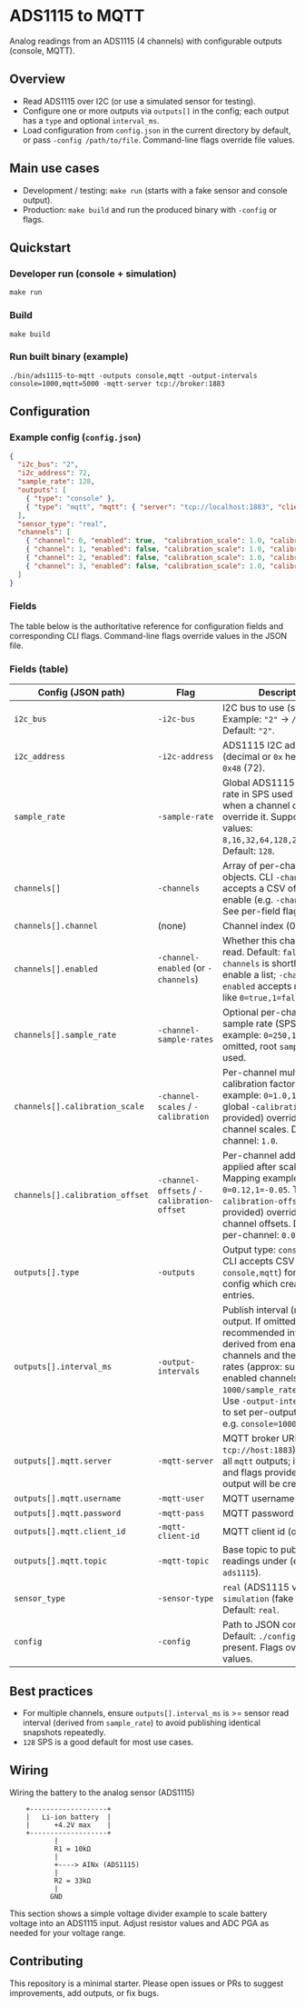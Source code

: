 # ADS1115 to MQTT

Analog readings from an ADS1115 (4 channels) with configurable outputs (console, MQTT).

## Overview

- Read ADS1115 over I2C (or use a simulated sensor for testing).
- Configure one or more outputs via `outputs[]` in the config; each output has a `type` and optional `interval_ms`.
- Load configuration from `config.json` in the current directory by default, or pass `-config /path/to/file`. Command-line flags override file values.

## Main use cases

- Development / testing: `make run` (starts with a fake sensor and console output).
- Production: `make build` and run the produced binary with `-config` or flags.

## Quickstart

### Developer run (console + simulation)

```
make run
```

### Build

```
make build
```

### Run built binary (example)

```
./bin/ads1115-to-mqtt -outputs console,mqtt -output-intervals console=1000,mqtt=5000 -mqtt-server tcp://broker:1883
```


## Configuration

### Example config (`config.json`)

```json
{
  "i2c_bus": "2",
  "i2c_address": 72,
  "sample_rate": 128,
  "outputs": [
    { "type": "console" },
    { "type": "mqtt", "mqtt": { "server": "tcp://localhost:1883", "client_id": "ads1115", "topic": "ads1115" } }
  ],
  "sensor_type": "real",
  "channels": [
    { "channel": 0, "enabled": true,  "calibration_scale": 1.0, "calibration_offset": 0.0 },
    { "channel": 1, "enabled": false, "calibration_scale": 1.0, "calibration_offset": 0.0 },
    { "channel": 2, "enabled": false, "calibration_scale": 1.0, "calibration_offset": 0.0 },
    { "channel": 3, "enabled": false, "calibration_scale": 1.0, "calibration_offset": 0.0 }
  ]
}
```

### Fields

The table below is the authoritative reference for configuration fields and corresponding CLI flags. Command-line flags override values in the JSON file.

### Fields (table)

| Config (JSON path) | Flag | Description |
|---|---|---|
| `i2c_bus` | `-i2c-bus` | I2C bus to use (string). Example: `"2"` → `/dev/i2c-2`. Default: `"2"`. |
| `i2c_address` | `-i2c-address` | ADS1115 I2C address (decimal or `0x` hex). Default: `0x48` (72). |
| `sample_rate` | `-sample-rate` | Global ADS1115 conversion rate in SPS used as a default when a channel doesn't override it. Supported values: `8,16,32,64,128,250,475,860`. Default: `128`. |
| `channels[]` | `-channels` | Array of per-channel objects. CLI `-channels` accepts a CSV of indices to enable (e.g. `-channels 0,1`). See per-field flags below. |
| `channels[].channel` | (none) | Channel index (0..3). |
| `channels[].enabled` | `-channel-enabled` (or `-channels`) | Whether this channel is read. Default: `false`. `-channels` is shorthand to enable a list; `-channel-enabled` accepts mappings like `0=true,1=false`. |
| `channels[].sample_rate` | `-channel-sample-rates` | Optional per-channel sample rate (SPS). Mapping example: `0=250,1=128`. If omitted, root `sample_rate` is used. |
| `channels[].calibration_scale` | `-channel-scales` / `-calibration` | Per-channel multiplicative calibration factor. Mapping example: `0=1.0,1=0.98`. The global `-calibration` flag (if provided) overrides per-channel scales. Default per-channel: `1.0`. |
| `channels[].calibration_offset` | `-channel-offsets` / `-calibration-offset` | Per-channel additive offset applied after scaling. Mapping example: `0=0.12,1=-0.05`. The global `-calibration-offset` flag (if provided) overrides per-channel offsets. Default per-channel: `0.0`. |
| `outputs[].type` | `-outputs` | Output type: `console` or `mqtt`. CLI accepts CSV (e.g. `console,mqtt`) for quick config which creates basic entries. |
| `outputs[].interval_ms` | `-output-intervals` | Publish interval (ms) for this output. If omitted, a recommended interval is derived from enabled channels and their sample rates (approx: sum over enabled channels of `1000/sample_rate + 2ms`). Use `-output-intervals` CSV to set per-output values, e.g. `console=1000,mqtt=5000`. |
| `outputs[].mqtt.server` | `-mqtt-server` | MQTT broker URL (e.g. `tcp://host:1883`). Applied to all `mqtt` outputs; if none exist and flags provided, a `mqtt` output will be created. |
| `outputs[].mqtt.username` | `-mqtt-user` | MQTT username (optional). |
| `outputs[].mqtt.password` | `-mqtt-pass` | MQTT password (optional). |
| `outputs[].mqtt.client_id` | `-mqtt-client-id` | MQTT client id (optional). |
| `outputs[].mqtt.topic` | `-mqtt-topic` | Base topic to publish readings under (e.g. `ads1115`). |
| `sensor_type` | `-sensor-type` | `real` (ADS1115 via I2C) or `simulation` (fake sensor). Default: `real`. |
| `config` | `-config` | Path to JSON config file. Default: `./config.json` if present. Flags override file values. |

## Best practices

- For multiple channels, ensure `outputs[].interval_ms` is >= sensor read interval (derived from `sample_rate`) to avoid publishing identical snapshots repeatedly.
- `128` SPS is a good default for most use cases.

## Wiring

Wiring the battery to the analog sensor (ADS1115)

```
    +-------------------+
    |   Li-ion battery  |
    |      +4.2V max    |
    +-------------------+
           |
           R1 = 10kΩ
           |
           +----> AINx (ADS1115)
           |
           R2 = 33kΩ
           |
          GND
```

This section shows a simple voltage divider example to scale battery voltage into an ADS1115 input. Adjust resistor values and ADC PGA as needed for your voltage range.

## Contributing

This repository is a minimal starter. Please open issues or PRs to suggest improvements, add outputs, or fix bugs.
